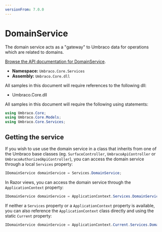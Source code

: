 ```yaml
---
versionFrom: 7.0.0
---
```


# DomainService

The domain service acts as a "gateway" to Umbraco data for operations which are related to domains.

[Browse the API documentation for DomainService](https://our.umbraco.com/apidocs/v7/csharp/api/Umbraco.Core.Services.DomainService.html).

 * **Namespace:** `Umbraco.Core.Services`
 * **Assembly:** `Umbraco.Core.dll`

All samples in this document will require references to the following dll:

* Umbraco.Core.dll

All samples in this document will require the following using statements:

```csharp
using Umbraco.Core;
using Umbraco.Core.Models;
using Umbraco.Core.Services;
```

## Getting the service

If you wish to use use the domain service in a class that inherits from one of the Umbraco base classes (eg. `SurfaceController`, `UmbracoApiController` or `UmbracoAuthorizedApiController`), you can access the domain service through a local `Services` property:

```csharp
IDomainService domainService = Services.DomainService;
```

In Razor views, you can access the domain service through the `ApplicationContext` property:

```csharp
IDomainService domainService = ApplicationContext.Services.DomainService;
```

If neither a `Services` property or a `ApplicationContext` property is available, you can also reference the `ApplicationContext` class directly and using the static `Current` property:

```csharp
IDomainService domainService = ApplicationContext.Current.Services.DomainService;
```

